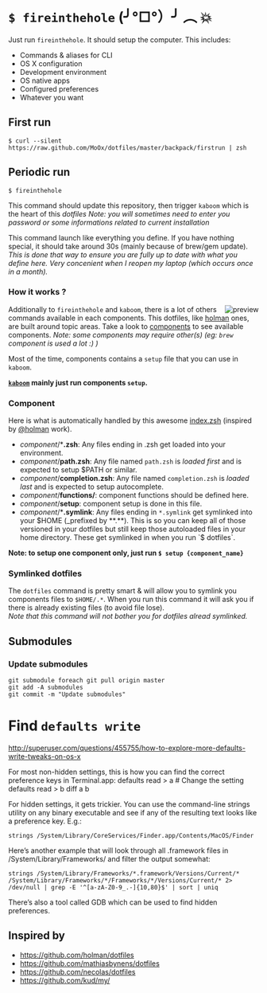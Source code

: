 # `$ fireinthehole` (╯°□°）╯ ︵ 💥

<img alt="" align="right" src="https://raw.github.com/MoOx/dotfiles/master/backpack/i/kabooya.gif" />

Just run `fireinthehole`. It should setup the computer.
This includes:

- Commands & aliases for CLI
- OS X configuration
- Development environment
- OS native apps
- Configured preferences
- Whatever you want

## First run

```
$ curl --silent https://raw.github.com/MoOx/dotfiles/master/backpack/firstrun | zsh
```

## Periodic run

```
$ fireinthehole
```

This command should update this repository, then trigger `kaboom` which is the heart of this _dotfiles_
_Note: you will sometimes need to enter you password or some informations related to current installation_

This command launch like everything you define. If you have nothing special, it should take around 30s (mainly because of brew/gem update).
_This is done that way to ensure you are fully up to date with what you define here. Very concenient when I reopen my laptop (which occurs once in a month)._

### How it works ?

<img alt="preview" align="right" src="https://raw.github.com/MoOx/dotfiles/master/backpack/i/fireinthehole.png" />

Additionally to `fireinthehole` and `kaboom`, there is a lot of others commands available in each components.
This dotfiles, like [holman](https://github.com/holman/dotfiles#topical) ones, are built around topic areas.
Take a look to [components](components) to see available components.
_Note: some components may require other(s) (eg: `brew` component is used a lot :) )_

Most of the time, components contains a `setup` file that you can use in `kaboom`.

**[`kaboom`](bin/kaboom) mainly just run components `setup`.**

### Component

Here is what is automatically handled by this awesome [index.zsh](index.zsh) (inspired by [@holman](https://github.com/holman) work).

- _component_/***.zsh**: Any files ending in .zsh get loaded into your environment.
- _component_/**path.zsh**: Any file named `path.zsh` is _loaded first_ and is expected to setup $PATH or similar.
- _component_/**completion.zsh**: Any file named `completion.zsh` is _loaded last_ and is expected to setup autocomplete.
- _component_/**functions/**: component functions should be defined here.
- _component_/**setup**: component setup is done in this file.
- _component_/***.symlink**: Any files ending in `*.symlink` get symlinked into your $HOME (_prefixed by **.**). This is so you can keep all of those versioned in your dotfiles but still keep those autoloaded files in your home directory. These get symlinked in when you run `$ dotfiles`.

**Note: to setup one component only, just run `$ setup {component_name}`**

### Symlinked dotfiles

The `dotfiles` command is pretty smart & will allow you to symlink you components files to `$HOME/.*`.
When you run this command it will ask you if there is already existing files (to avoid file lose).  
_Note that this command will not bother you for dotfiles alread symlinked._

## Submodules

### Update submodules

```shell
git submodule foreach git pull origin master
git add -A submodules
git commit -m "Update submodules"
```

# Find `defaults write`

http://superuser.com/questions/455755/how-to-explore-more-defaults-write-tweaks-on-os-x

For most non-hidden settings, this is how you can find the correct preference keys in Terminal.app:
	defaults read > a
	# Change the setting
	defaults read > b
	diff a b

For hidden settings, it gets trickier. You can use the command-line strings utility
on any binary executable and see if any of the resulting text looks like a preference key.
E.g.:

	strings /System/Library/CoreServices/Finder.app/Contents/MacOS/Finder

Here’s another example that will look through all .framework files in /System/Library/Frameworks/
and filter the output somewhat:

	strings /System/Library/Frameworks/*.framework/Versions/Current/* /System/Library/Frameworks/*/Frameworks/*/Versions/Current/* 2> /dev/null | grep -E '^[a-zA-Z0-9_.-]{10,80}$' | sort | uniq

There’s also a tool called GDB which can be used to find hidden preferences.

## Inspired by

- https://github.com/holman/dotfiles
- https://github.com/mathiasbynens/dotfiles
- https://github.com/necolas/dotfiles
- https://github.com/kud/my/
